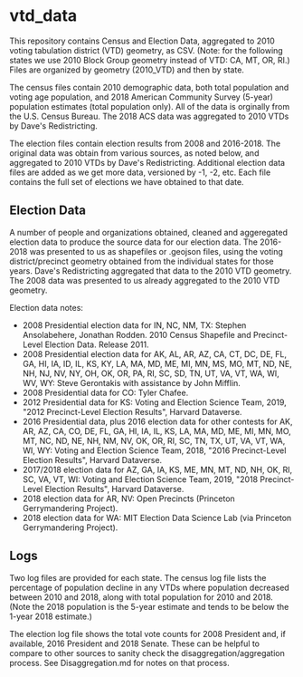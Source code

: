# vtd_data
This repository contains Census and Election Data, aggregated to 2010 voting tabulation district (VTD) geometry, as CSV. (Note: for the following states we use 2010 Block Group geometry instead of VTD: CA, MT, OR, RI.) Files are organized by geometry (2010_VTD) and then by state.

The census files contain 2010 demographic data, both total population and voting age population, and 2018 American Community Survey (5-year) population estimates (total population only). All of the data is orginally from the U.S. Census Bureau. The 2018 ACS data was aggregated to 2010 VTDs by Dave's Redistricting.

The election files contain election results from 2008 and 2016-2018. The original data was obtain from various sources, as noted below, and aggregated to 2010 VTDs by Dave's Redistricting. Additional election data files are added as we get more data, versioned by -1, -2, etc. Each file contains the full set of elections we have obtained to that date.

## Election Data
A number of people and organizations obtained, cleaned and aggeregated election data to produce the source data for our election data. The 2016-2018 was presented to us as shapefiles or .geojson files, using the voting district/precinct geometry obtained from the individual states for those years. Dave's Redistricting aggregated that data to the 2010 VTD geometry. The 2008 data was presented to us already aggregated to the 2010 VTD geometry.

Election data notes:
* 2008 Presidential election data for IN, NC, NM, TX: Stephen Ansolabehere, Jonathan Rodden. 2010 Census Shapefile and Precinct-Level Election Data. Release 2011.
* 2008 Presidential election data for AK, AL, AR, AZ, CA, CT, DC, DE, FL, GA, HI, IA, ID, IL, KS, KY, LA, MA, MD, ME, MI, MN, MS, MO, MT, ND, NE, NH, NJ, NV, NY, OH, OK, OR, PA, RI, SC, SD, TN, UT, VA, VT, WA, WI, WV, WY: Steve Gerontakis with assistance by John Mifflin.
* 2008 Presidential data for CO: Tyler Chafee.
* 2012 Presidential data for KS: Voting and Election Science Team, 2019, "2012 Precinct-Level Election Results", Harvard Dataverse.
* 2016 Presidential data, plus 2016 election data for other contests for AK, AR, AZ, CA, CO, DE, FL, GA, HI, IA, IL, KS, LA, MA, MD, ME, MI, MN, MO, MT, NC, ND, NE, NH, NM, NV, OK, OR, RI, SC, TN, TX, UT, VA, VT, WA, WI, WY: Voting and Election Science Team, 2018, "2016 Precinct-Level Election Results", Harvard Dataverse.
* 2017/2018 election data for AZ, GA, IA, KS, ME, MN, MT, ND, NH, OK, RI, SC, VA, VT, WI: Voting and Election Science Team, 2019, "2018 Precinct-Level Election Results", Harvard Dataverse.
* 2018 election data for AR, NV: Open Precincts (Princeton Gerrymandering Project).
* 2018 election data for WA: MIT Election Data Science Lab (via Princeton Gerrymandering Project).

## Logs
Two log files are provided for each state. The census log file lists the percentage of population decline in any VTDs where population decreased between 2010 and 2018, along with total population for 2010 and 2018. (Note the 2018 population is the 5-year estimate and tends to be below the 1-year 2018 estimate.)

The election log file shows the total vote counts for 2008 President and, if available, 2016 President and 2018 Senate. These can be helpful to compare to other sources to sanity check the disaggregation/aggregation process. See Disaggregation.md for notes on that process.